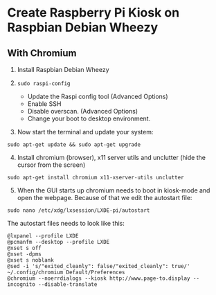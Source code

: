 # Create Raspberry Pi Kiosk on Raspbian Debian Wheezy

## With Chromium

1. Install Raspbian Debian Wheezy

2. `sudo raspi-config`
	- Update the Raspi config tool (Advanced Options)
	- Enable SSH
	- Disable overscan. (Advanced Options)
	- Change your boot to desktop environment.

3. Now start the terminal and update your system:

`sudo apt-get update && sudo apt-get upgrade`

4. Install chromium (browser), x11 server utils and unclutter (hide the cursor from the screen)

```
sudo apt-get install chromium x11-xserver-utils unclutter
```

5. When the GUI starts up chromium needs to boot in kiosk-mode and open the webpage. Because of that we edit the autostart file:
```
sudo nano /etc/xdg/lxsession/LXDE-pi/autostart
```

The autostart files needs to look like this:
```
@lxpanel --profile LXDE
@pcmanfm --desktop --profile LXDE
@xset s off
@xset -dpms
@xset s noblank
@sed -i 's/"exited_cleanly": false/"exited_cleanly": true/' ~/.config/chromium Default/Preferences
@chromium --noerrdialogs --kiosk http://www.page-to.display --incognito --disable-translate
```